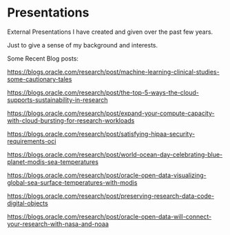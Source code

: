 # Presentations
 External Presentations I have created and given over the past few years.

 Just to give a sense of my background and interests.

 Some Recent Blog posts:

 https://blogs.oracle.com/research/post/machine-learning-clinical-studies-some-cautionary-tales

 https://blogs.oracle.com/research/post/the-top-5-ways-the-cloud-supports-sustainability-in-research

 https://blogs.oracle.com/research/post/expand-your-compute-capacity-with-cloud-bursting-for-research-workloads

 https://blogs.oracle.com/research/post/satisfying-hipaa-security-requirements-oci

 https://blogs.oracle.com/research/post/world-ocean-day-celebrating-blue-planet-modis-sea-temperatures

 https://blogs.oracle.com/research/post/oracle-open-data-visualizing-global-sea-surface-temperatures-with-modis

 https://blogs.oracle.com/research/post/preserving-research-data-code-digital-objects

 https://blogs.oracle.com/research/post/oracle-open-data-will-connect-your-research-with-nasa-and-noaa

 

